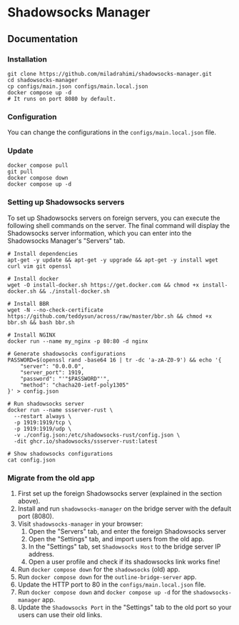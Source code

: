 # Shadowsocks Manager

## Documentation

### Installation

``` shell
git clone https://github.com/miladrahimi/shadowsocks-manager.git
cd shadowsocks-manager
cp configs/main.json configs/main.local.json
docker compose up -d
# It runs on port 8080 by default.
```

### Configuration

You can change the configurations in the `configs/main.local.json` file.

### Update

``` shell
docker compose pull
git pull
docker compose down
docker compose up -d
```

### Setting up Shadowsocks servers

To set up Shadowsocks servers on foreign servers, you can execute the following shell commands on the server.
The final command will display the Shadowsocks server information, which you can enter into the Shadowsocks Manager's "Servers" tab.

``` shell
# Install dependencies
apt-get -y update && apt-get -y upgrade && apt-get -y install wget curl vim git openssl

# Install docker
wget -O install-docker.sh https://get.docker.com && chmod +x install-docker.sh && ./install-docker.sh

# Install BBR
wget -N --no-check-certificate https://github.com/teddysun/across/raw/master/bbr.sh && chmod +x bbr.sh && bash bbr.sh

# Install NGINX
docker run --name my_nginx -p 80:80 -d nginx

# Generate shadowsocks configurations
PASSWORD=$(openssl rand -base64 16 | tr -dc 'a-zA-Z0-9') && echo '{
    "server": "0.0.0.0",
    "server_port": 1919,
    "password": "'"$PASSWORD"'",
    "method": "chacha20-ietf-poly1305"
}' > config.json

# Run shadowsocks server
docker run --name ssserver-rust \
  --restart always \
  -p 1919:1919/tcp \
  -p 1919:1919/udp \
  -v ./config.json:/etc/shadowsocks-rust/config.json \
  -dit ghcr.io/shadowsocks/ssserver-rust:latest

# Show shadowsocks configurations
cat config.json
```

### Migrate from the old app

1. First set up the foreign Shadowsocks server (explained in the section above).
2. Install and run `shadowsocks-manager` on the bridge server with the default port (8080).
3. Visit `shadowsocks-manager` in your browser:
    1. Open the "Servers" tab, and enter the foreign Shadowsocks server
    2. Open the "Settings" tab, and import users from the old app.
    3. In the "Settings" tab, set `Shadowsocks Host` to the bridge server IP address.
    4. Open a user profile and check if its shadowsocks link works fine!
5. Run `docker compose down` for the `shadowsocks` (old) app.
6. Run `docker compose down` for the `outline-bridge-server` app.
7. Update the HTTP port to 80 in the `configs/main.local.json` file.
9. Run `docker compose down` and `docker compose up -d` for the `shadowsocks-manager` app.
10. Update the `Shadowsocks Port` in the "Settings" tab to the old port so your users can use their old links.
